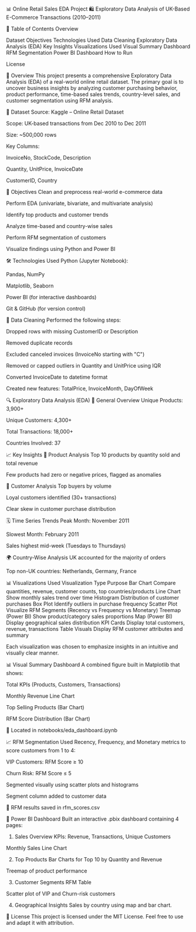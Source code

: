 📊 Online Retail Sales EDA Project
🛍️ Exploratory Data Analysis of UK-Based E-Commerce Transactions (2010–2011)

📌 Table of Contents
Overview

Dataset
Objectives
Technologies Used
Data Cleaning
Exploratory Data Analysis (EDA)
Key Insights
Visualizations Used
Visual Summary Dashboard
RFM Segmentation
Power BI Dashboard
How to Run

License

📖 Overview
This project presents a comprehensive Exploratory Data Analysis (EDA) of a real-world online retail dataset. The primary goal is to uncover business insights by analyzing customer purchasing behavior, product performance, time-based sales trends, country-level sales, and customer segmentation using RFM analysis.

📁 Dataset
Source: Kaggle – Online Retail Dataset

Scope: UK-based transactions from Dec 2010 to Dec 2011

Size: ~500,000 rows

Key Columns:

InvoiceNo, StockCode, Description

Quantity, UnitPrice, InvoiceDate

CustomerID, Country

🎯 Objectives
Clean and preprocess real-world e-commerce data

Perform EDA (univariate, bivariate, and multivariate analysis)

Identify top products and customer trends

Analyze time-based and country-wise sales

Perform RFM segmentation of customers

Visualize findings using Python and Power BI

🛠️ Technologies Used
Python (Jupyter Notebook):

Pandas, NumPy

Matplotlib, Seaborn

Power BI (for interactive dashboards)

Git & GitHub (for version control)

🧹 Data Cleaning
Performed the following steps:

Dropped rows with missing CustomerID or Description

Removed duplicate records

Excluded canceled invoices (InvoiceNo starting with "C")

Removed or capped outliers in Quantity and UnitPrice using IQR

Converted InvoiceDate to datetime format

Created new features: TotalPrice, InvoiceMonth, DayOfWeek

🔍 Exploratory Data Analysis (EDA)
🔢 General Overview
Unique Products: 3,900+

Unique Customers: 4,300+

Total Transactions: 18,000+

Countries Involved: 37

📈 Key Insights
🛒 Product Analysis
Top 10 products by quantity sold and total revenue

Few products had zero or negative prices, flagged as anomalies

👥 Customer Analysis
Top buyers by volume

Loyal customers identified (30+ transactions)

Clear skew in customer purchase distribution

🗓️ Time Series Trends
Peak Month: November 2011

Slowest Month: February 2011

Sales highest mid-week (Tuesdays to Thursdays)

🌍 Country-Wise Analysis
UK accounted for the majority of orders

Top non-UK countries: Netherlands, Germany, France

📊 Visualizations Used
Visualization Type	Purpose
Bar Chart	Compare quantities, revenue, customer counts, top countries/products
Line Chart	Show monthly sales trend over time
Histogram	Distribution of customer purchases
Box Plot	Identify outliers in purchase frequency
Scatter Plot	Visualize RFM Segments (Recency vs Frequency vs Monetary)
Treemap (Power BI)	Show product/category sales proportions
Map (Power BI)	Display geographical sales distribution
KPI Cards	Display total customers, revenue, transactions
Table Visuals	Display RFM customer attributes and summary

Each visualization was chosen to emphasize insights in an intuitive and visually clear manner.

📊 Visual Summary Dashboard
A combined figure built in Matplotlib that shows:

Total KPIs (Products, Customers, Transactions)

Monthly Revenue Line Chart

Top Selling Products (Bar Chart)

RFM Score Distribution (Bar Chart)

📍 Located in notebooks/eda_dashboard.ipynb

📈 RFM Segmentation
Used Recency, Frequency, and Monetary metrics to score customers from 1 to 4:

VIP Customers: RFM Score ≥ 10

Churn Risk: RFM Score ≤ 5

Segmented visually using scatter plots and histograms

Segment column added to customer data

📍 RFM results saved in rfm_scores.csv

🧠 Power BI Dashboard
Built an interactive .pbix dashboard containing 4 pages:

1. Sales Overview
KPIs: Revenue, Transactions, Unique Customers

Monthly Sales Line Chart

2. Top Products
Bar Charts for Top 10 by Quantity and Revenue

Treemap of product performance

3. Customer Segments
RFM Table

Scatter plot of VIP and Churn-risk customers

4. Geographical Insights
Sales by country using map and bar chart.

📝 License
This project is licensed under the MIT License. Feel free to use and adapt it with attribution.
